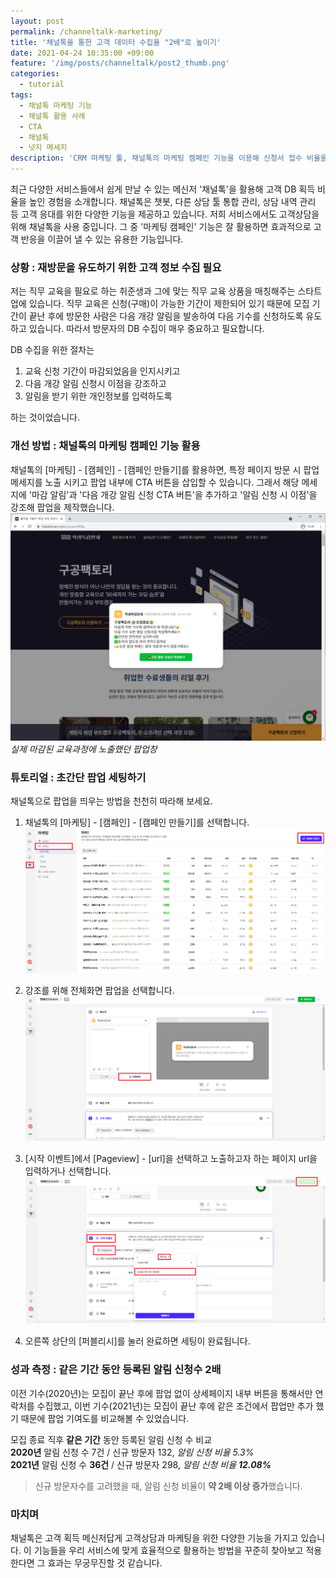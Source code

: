 ```yaml
---
layout: post
permalink: /channeltalk-marketing/
title: '채널톡을 통한 고객 데이터 수집율 "2배"로 높이기'
date: 2021-04-24 10:35:00 +09:00
feature: '/img/posts/channeltalk/post2_thumb.png'
categories:
  - tutorial
tags:
  - 채널톡 마케팅 기능
  - 채널톡 활용 사례
  - CTA
  - 채널톡
  - 넛지 메세지
description: 'CRM 마케팅 툴, 채널톡의 마케팅 캠페인 기능을 이용해 신청서 접수 비율을 높인 경험을 소개합니다.'
---
```


최근 다양한 서비스들에서 쉽게 만날 수 있는 메신저 '채널톡'을 활용해 고객 DB 획득 비율을 높인 경험을 소개합니다. 채널톡은 챗봇, 다른 상담 툴 통합 관리, 상담 내역 관리 등 고객 응대를 위한 다양한 기능을 제공하고 있습니다. 저희 서비스에서도 고객상담을 위해 채널톡을 사용 중입니다. 그 중 '마케팅 캠페인' 기능은 잘 활용하면 효과적으로 고객 반응을 이끌어 낼 수 있는 유용한 기능입니다.

### 상황 : 재방문을 유도하기 위한 고객 정보 수집 필요
저는 직무 교육을 필요로 하는 취준생과 그에 맞는 직무 교육 상품을 매칭해주는 스타트업에 있습니다. 직무 교육은 신청(구매)이 가능한 기간이 제한되어 있기 때문에 모집 기간이 끝난 후에 방문한 사람은 다음 개강 알림을 발송하여 다음 기수를 신청하도록 유도하고 있습니다. 따라서 방문자의 DB 수집이 매우 중요하고 필요합니다.

DB 수집을 위한 절차는
1. 교육 신청 기간이 마감되었음을 인지시키고
2. 다음 개강 알림 신청시 이점을 강조하고
3. 알림을 받기 위한 개인정보를 입력하도록

하는 것이었습니다.

### 개선 방법 : 채널톡의 마케팅 캠페인 기능 활용
채널톡의 [마케팅] - [캠페인] - [캠페인 만들기]를 활용하면, 특정 페이지 방문 시 팝업 메세지를 노출 시키고 팝업 내부에 CTA 버튼을 삽입할 수 있습니다. 그래서 해당 메세지에 '마감 알림'과 '다음 개강 알림 신청 CTA 버튼'을 추가하고 '알림 신청 시 이점'을 강조해 팝업을 제작했습니다.
![채널톡 팝업과 CTA 버튼](/img/posts/channeltalk/1.png)*실제 마감된 교육과정에 노출했던 팝업창*

### 튜토리얼 : 초간단 팝업 세팅하기

채널톡으로 팝업을 띄우는 방법을 천천히 따라해 보세요.

1. 채널톡의 [마케팅] - [캠페인] - [캠페인 만들기]를 선택합니다.
![채널톡 팝업과 CTA 버튼](/img/posts/channeltalk/2.png)

2. 강조를 위해 전체화면 팝업을 선택합니다.
![채널톡 팝업과 CTA 버튼](/img/posts/channeltalk/3.png)

3. [시작 이벤트]에서 [Pageview] - [url]을 선택하고 노출하고자 하는 페이지 url을 입력하거나 선택합니다.
![채널톡 팝업과 CTA 버튼](/img/posts/channeltalk/4.png)

4. 오른쪽 상단의 [퍼블리시]를 눌러 완료하면 세팅이 완료됩니다.

### 성과 측정 : 같은 기간 동안 등록된 알림 신청수 2배
이전 기수(2020년)는 모집이 끝난 후에 팝업 없이 상세페이지 내부 버튼을 통해서만 연락처를 수집했고, 이번 기수(2021년)는 모집이 끝난 후에 같은 조건에서 팝업만 추가 했기 때문에 팝업 기여도를 비교해볼 수 있었습니다.

모집 종료 직후 **같은 기간** 동안 등록된 알림 신청 수 비교<br>
**2020년** 알림 신청 수 7건 / 신규 방문자 132, *알림 신청 비율 5.3%*<br>
**2021년** 알림 신청 수 **36건** / 신규 방문자 298, *알림 신청 비율 **12.08%***

> 신규 방문자수를 고려했을 때, 알림 신청 비율이 **약 2배 이상 증가**했습니다.

### 마치며
채널톡은 고객 획득 메신저답게 고객상담과 마케팅을 위한 다양한 기능을 가지고 있습니다. 이 기능들을 우리 서비스에 맞게 효율적으로 활용하는 방법을 꾸준히 찾아보고 적용한다면 그 효과는 무궁무진할 것 같습니다.

